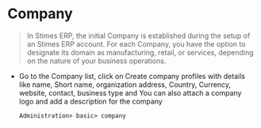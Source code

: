 # Company
>In Stimes ERP, the initial Company is established during the setup of an Stimes ERP account. For each Company, you have the option to designate its domain as manufacturing, retail, or services, depending on the nature of your business operations.
- Go to the Company list, click on Create company profiles with details like name, Short name, organization address, Country, Currency, website, contact, business type and You can also attach a company logo and add a description for the company

      Administration> basic> company
